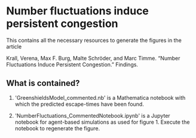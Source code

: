 # Number fluctuations induce persistent congestion

This contains all the necessary resources to generate the figures in the article

Krall, Verena, Max F. Burg, Malte Schröder, and Marc Timme. “Number Fluctuations Induce Persistent Congestion.” Findings.

## What is contained?

1. 'GreenshieldsModel_commented.nb' is a Mathematica notebook with which the predicted escape-times have been found.

2. 'NumberFluctuations_CommentedNotebook.ipynb' is a Jupyter notebook for agent-based simulations as used for figure 1. Execute the notebook to regenerate the figure.
